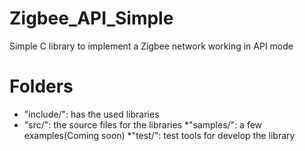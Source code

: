 Zigbee_API_Simple
=================

Simple C library to implement a Zigbee network working in API mode 

Folders
=======
* "include/": has the used libraries
* "src/": the source files for the libraries
*"samples/": a few examples(Coming soon)
*"test/": test tools for develop the library

